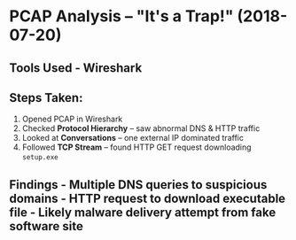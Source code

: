 # PCAP Analysis – "It's a Trap!" (2018-07-20) 
## Tools Used - Wireshark 
## Steps Taken:
1. Opened PCAP in Wireshark
2. Checked **Protocol Hierarchy** – saw abnormal DNS & HTTP traffic
3. Looked at **Conversations** – one external IP dominated traffic
4. Followed **TCP Stream** – found HTTP GET request downloading `setup.exe`
  
## Findings - Multiple DNS queries to suspicious domains - HTTP request to download executable file - Likely malware delivery attempt from fake software site
